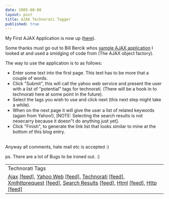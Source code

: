 ```yaml
---
date: 2005-08-08
layout: post
title: AJAX Technorati Tagger
published: true
---
```

My First AJAX Application is now up (<a href="http://www.kinlan.co.uk/AjaxExperiments/AjaxTag.html">here</a>).<p />Some thanks must go out to Bill Bercik whos <a href="http://www.webpasties.com/xmlHttpRequest/">sample AJAX application</a> I looked at and used a smidging of code from (The AJAX object factory).<p />The way to use the application is to as follows:<br /><ul>
<li>Enter some text into the first page.  This text has to be more that a couple of words.</li>
<li>Click "Submit", this will call the yahoo web service and present the user with a list of "potential" tags for technorati. (There will be a hook in to technorati here at some point in the future).</li>
<li>Select the tags you wish to use and click next (this next step might take a while).</li>
<li>When on the next page it will give the user a list of related keywords (again from Yahoo!), [NOTE: Selecting the search results is not nesecarry because it doesn"t do anything just yet].</li>
<li>Click "Finish", to generate the link list that looks similar to mine at the bottom of this blog entry.</li>
</ul><br />Anyway all comments, hate mail etc is accepted :)<p />ps.  There are a lot of Bugs to be ironed out. :)<p /><table class="TechnoratiHead TagHeader">
<tr><td>Technorati Tags</td></tr>
<tr class="Technorati"><td>
<a href="http://www.technorati.com/tag/Ajax" class="Tag" rel="tag">Ajax</a> <a href="http://feeds.technorati.com/feed/posts/tag/Ajax" class="Tag">[feed]</a>, <a href="http://www.technorati.com/tag/Yahoo%20Web" class="Tag" rel="tag">Yahoo Web</a> <a href="http://feeds.technorati.com/feed/posts/tag/Yahoo%20Web" class="Tag">[feed]</a>, <a href="http://www.technorati.com/tag/Technorati" class="Tag" rel="tag">Technorati</a> <a href="http://feeds.technorati.com/feed/posts/tag/Technorati" class="Tag">[feed]</a>, <a href="http://www.technorati.com/tag/Xmlhttprequest" class="Tag" rel="tag">Xmlhttprequest</a> <a href="http://feeds.technorati.com/feed/posts/tag/Xmlhttprequest" class="Tag">[feed]</a>, <a href="http://www.technorati.com/tag/Search%20Results" class="Tag" rel="tag">Search Results</a> <a href="http://feeds.technorati.com/feed/posts/tag/Search%20Results" class="Tag">[feed]</a>, <a href="http://www.technorati.com/tag/Html" class="Tag" rel="tag">Html</a> <a href="http://feeds.technorati.com/feed/posts/tag/Html" class="Tag">[feed]</a>, <a href="http://www.technorati.com/tag/Http" class="Tag" rel="tag">Http</a> <a href="http://feeds.technorati.com/feed/posts/tag/Http" class="Tag">[feed]</a>
</td></tr>
</table><div class="blogger-post-footer"><img class="posterous_download_image" src="https://blogger.googleusercontent.com/tracker/8109338-112352994291684375?l=www.kinlan.co.uk%2Findex.html" height="1" alt="" width="1" /></div>


